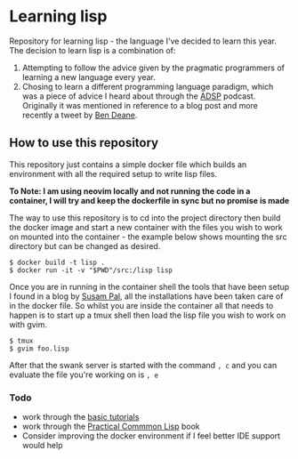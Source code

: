 # Learning lisp
Repository for learning lisp - the language I've decided to learn this year. The decision to learn lisp is a combination of:
  1. Attempting to follow the advice given by the pragmatic programmers of learning a new language every year.
  2. Chosing to learn a different programming language paradigm, which was a piece of advice I heard about through the [ADSP](https://adspthepodcast.com/) podcast. Originally it was mentioned in reference to a blog post and more recently a tweet by [Ben Deane](https://twitter.com/ben_deane/status/1154162482258305029?s=20).

## How to use this repository

This repository just contains a simple docker file which builds an environment with all the required setup to write lisp files.

**To Note: I am using neovim locally and not running the code in a container, I will try and keep the dockerfile in sync but no promise is made**

The way to use this repository is to cd into the project directory then build the docker image and start a new container with the files you wish to work on mounted into the container - the example below shows mounting the src directory but can be changed as desired.

```console
$ docker build -t lisp .
$ docker run -it -v "$PWD"/src:/lisp lisp
```

Once you are in running in the container shell the tools that have been setup I found in a blog by [Susam Pal](https://susam.net/blog/lisp-in-vim.html#get-started), all the installations have been taken care of in the docker file. So whilst you are inside the container all that needs to happen is to start up a tmux shell then load the lisp file you wish to work on with gvim.

```console
$ tmux
$ gvim foo.lisp
```

After that the swank server is started with the command `, c` and you can evaluate the file you're working on is `, e`

### Todo

- work through the [basic tutorials](https://lisp-lang.org/learn/first-steps)
- work through the [Practical Commmon Lisp](https://lisp-lang.org/books/#practical-common-lisp) book
- Consider improving the docker environment if I feel better IDE support would help

